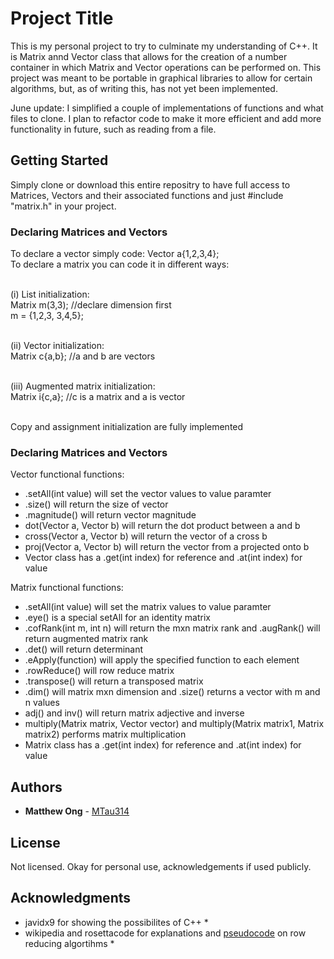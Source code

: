 # Project Title

This is my personal project to try to culminate my understanding of C++. It is Matrix annd Vector class that allows for the creation of a number container in which Matrix and Vector operations can be performed on. This project was meant to be portable in graphical libraries to allow for certain algorithms, but, as of writing this, has not yet been implemented.

June update: I simplified a couple of implementations of functions and what files to clone. I plan to refactor code to make it more efficient and add more functionality in future, such as reading from a file.

## Getting Started

Simply clone or download this entire repositry to have full access to Matrices, Vectors and their associated functions and just #include "matrix.h" in your project.

### Declaring Matrices and Vectors
To declare a vector simply code: Vector a{1,2,3,4};<br/>
To declare a matrix you can code it in different ways: <br/><br/>

(i) List initialization:<br/>
Matrix m(3,3); //declare dimension first<br/>
m = {1,2,3, 3,4,5};<br/><br/>

(ii) Vector initialization:<br/>
Matrix c{a,b}; //a and b are vectors<br/><br/>

(iii) Augmented matrix initialization:<br/>
Matrix i{c,a}; //c is a matrix and a is vector<br/><br/>

Copy and assignment initialization are fully implemented

### Declaring Matrices and Vectors
Vector functional functions:
<ul>
  <li>.setAll(int value) will set the vector values to value paramter</li>
  <li>.size() will return the size of vector</li>
  <li>.magnitude() will return vector magnitude</li>
  <li>dot(Vector a, Vector b) will return the dot product between a and b</li>
  <li>cross(Vector a, Vector b) will return the vector of a cross b</li>
  <li>proj(Vector a, Vector b) will return the vector from a projected onto b</li>
  <li>Vector class has a .get(int index) for reference and .at(int index) for value</li>
</ul>

Matrix functional functions:
<ul>
  <li>.setAll(int value) will set the matrix values to value paramter<li>.eye() is a special setAll for an identity matrix</li></li>
  <li>.cofRank(int m, int n) will return the mxn matrix rank and .augRank() will return augmented matrix rank</li>
  <li>.det() will return determinant</li>
  <li>.eApply(function) will apply the specified function to each element</li>
  <li>.rowReduce() will row reduce matrix</li>
  <li>.transpose() will return a transposed matrix</li>
  <li>.dim() will matrix mxn dimension and .size() returns a vector with m and n values</li>
  <li>adj() and inv() will return matrix adjective and inverse</li>
  <li>multiply(Matrix matrix, Vector vector) and multiply(Matrix matrix1, Matrix matrix2) performs matrix multiplication</li>
  <li>Matrix class has a .get(int index) for reference and .at(int index) for value</li>
</ul>

## Authors

* **Matthew Ong** - [MTau314](https://github.com/MTau314)

## License

Not licensed. Okay for personal use, acknowledgements if used publicly.

## Acknowledgments

* javidx9 for showing the possibilites of C++ *
* wikipedia and rosettacode for explanations and [pseudocode](https://rosettacode.org/wiki/Reduced_row_echelon_form#C.2B.2B) on row reducing algortihms *
